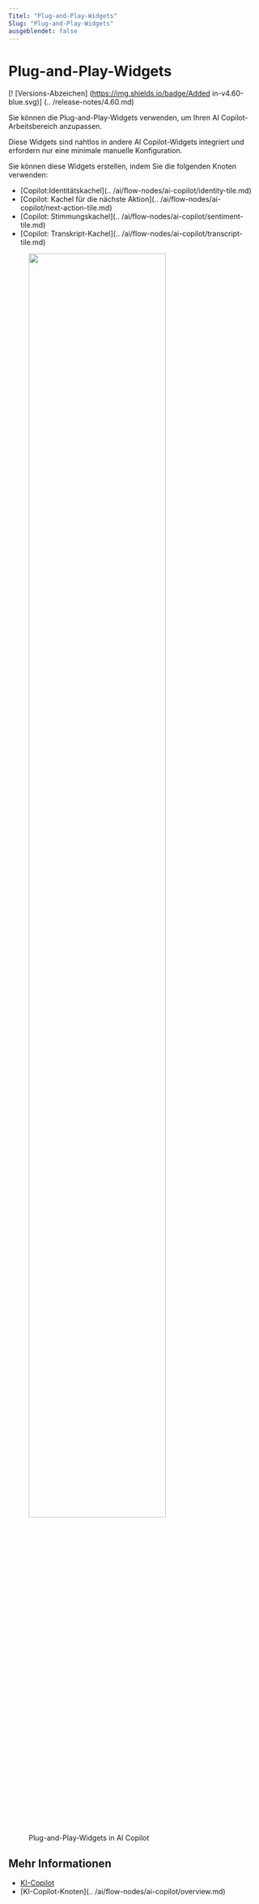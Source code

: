 ```yaml
---
Titel: "Plug-and-Play-Widgets"
Slug: "Plug-and-Play-Widgets"
ausgeblendet: false
---
```


# Plug-and-Play-Widgets

[! [Versions-Abzeichen] (https://img.shields.io/badge/Added in-v4.60-blue.svg)] (.. /release-notes/4.60.md)

Sie können die Plug-and-Play-Widgets verwenden, um Ihren AI Copilot-Arbeitsbereich anzupassen.

Diese Widgets sind nahtlos in andere AI Copilot-Widgets integriert und erfordern nur eine minimale manuelle Konfiguration.

Sie können diese Widgets erstellen, indem Sie die folgenden Knoten verwenden:

- [Copilot:Identitätskachel](.. /ai/flow-nodes/ai-copilot/identity-tile.md)
- [Copilot: Kachel für die nächste Aktion](.. /ai/flow-nodes/ai-copilot/next-action-tile.md)
- [Copilot: Stimmungskachel](.. /ai/flow-nodes/ai-copilot/sentiment-tile.md)
- [Copilot: Transkript-Kachel](.. /ai/flow-nodes/ai-copilot/transcript-tile.md)

<figure>
  <img class="image-center" src="{{config.site_url}}ai-copilot/images/plug-and-play-widgets.png" width="80%"/>
  <figcaption> Plug-and-Play-Widgets in AI Copilot</figcaption>
</figure>

## Mehr Informationen

- [KI-Copilot](overview.md)
- [KI-Copilot-Knoten](.. /ai/flow-nodes/ai-copilot/overview.md)